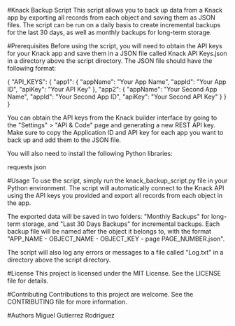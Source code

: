 #Knack Backup Script
This script allows you to back up data from a Knack app by exporting all records from each object and saving them as JSON files. The script can be run on a daily basis to create incremental backups for the last 30 days, as well as monthly backups for long-term storage.

#Prerequisites
Before using the script, you will need to obtain the API keys for your Knack app and save them in a JSON file called Knack API Keys.json in a directory above the script directory. The JSON file should have the following format:

{
  "API_KEYS": {
    "app1": {
      "appName": "Your App Name",
      "appId": "Your App ID",
      "apiKey": "Your API Key"
    },
    "app2": {
      "appName": "Your Second App Name",
      "appId": "Your Second App ID",
      "apiKey": "Your Second API Key"
    }
  }
}

You can obtain the API keys from the Knack builder interface by going to the "Settings" > "API & Code" page and generating a new REST API key. Make sure to copy the Application ID and API key for each app you want to back up and add them to the JSON file.

You will also need to install the following Python libraries:

requests
json

#Usage
To use the script, simply run the knack_backup_script.py file in your Python environment. The script will automatically connect to the Knack API using the API keys you provided and export all records from each object in the app.

The exported data will be saved in two folders: "Monthly Backups" for long-term storage, and "Last 30 Days Backups" for incremental backups. Each backup file will be named after the object it belongs to, with the format "APP_NAME - OBJECT_NAME - OBJECT_KEY - page PAGE_NUMBER.json".

The script will also log any errors or messages to a file called "Log.txt" in a directory above the script directory.

#License
This project is licensed under the MIT License. See the LICENSE file for details.

#Contributing
Contributions to this project are welcome. See the CONTRIBUTING file for more information.

#Authors
Miguel Gutierrez Rodriguez